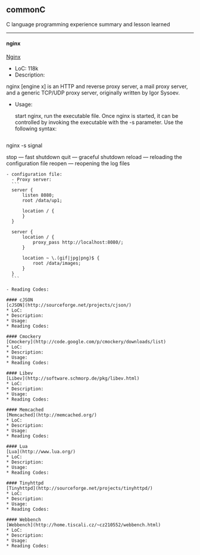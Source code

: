 ## commonC


  C language programming experience summary and lesson learned
  
---

#### nginx
[Nginx](http://nginx.org/)
- LoC: 118k
- Description:

nginx [engine x] is an HTTP and reverse proxy server, a mail proxy server, and a generic TCP/UDP proxy server, originally written by Igor Sysoev. 
- Usage:

  start nginx, run the executable file. Once nginx is started, it can be controlled by invoking the executable with the -s parameter. Use the following syntax: 
  ``` bash
nginx -s signal

stop — fast shutdown
quit — graceful shutdown
reload — reloading the configuration file
reopen — reopening the log files
  ```
  - configuration file:
    - Proxy server:
    ```    
    server {
        listen 8080;
        root /data/up1;

        location / {
        }
    }

    server {
        location / {
            proxy_pass http://localhost:8080/;
        }

        location ~ \.(gif|jpg|png)$ {
            root /data/images;
        }
    }
    ```

- Reading Codes:

#### cJSON
[cJSON](http://sourceforge.net/projects/cjson/)
* LoC:
* Description:
* Usage:
* Reading Codes:

#### Cmockery
[Cmockery](http://code.google.com/p/cmockery/downloads/list)
* LoC:
* Description:
* Usage:
* Reading Codes:

#### Libev
[Libev](http://software.schmorp.de/pkg/libev.html)
* LoC:
* Description:
* Usage:
* Reading Codes:

#### Memcached
[Memcached](http://memcached.org/)
* LoC:
* Description:
* Usage:
* Reading Codes:

#### Lua
[Lua](http://www.lua.org/)
* LoC:
* Description:
* Usage:
* Reading Codes:

#### Tinyhttpd
[Tinyhttpd](http://sourceforge.net/projects/tinyhttpd/)
* LoC:
* Description:
* Usage:
* Reading Codes:

#### Webbench
[Webbench](http://home.tiscali.cz/~cz210552/webbench.html)
* LoC:
* Description:
* Usage:
* Reading Codes:
